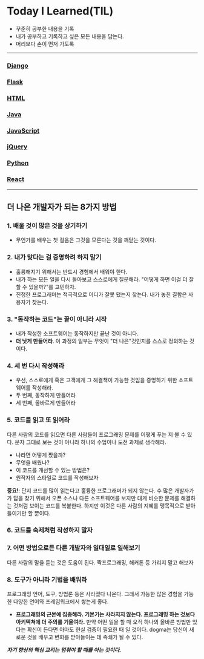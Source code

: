# Today I Learned(TIL)

- 꾸준히 공부한 내용을 기록
- 내가 공부하고 기록하고 싶은 모든 내용을 담는다.
- 머리보다 손이 먼저 가도록
***
### [Django](https://github.com/GiSeok-Hong/TIL/blob/master/Django/README.md)
### [Flask](https://github.com/GiSeok-Hong/TIL/blob/master/Flask/README.md)
### [HTML](https://github.com/GiSeok-Hong/TIL/blob/master/HTML/README.md)
### [Java](https://github.com/GiSeok-Hong/TIL/blob/master/Java/README.md)
### [JavaScript](https://github.com/GiSeok-Hong/TIL/blob/master/JavaScript/README.md)

### [jQuery](https://github.com/GiSeok-Hong/TIL/tree/master/jQuery)

### [Python](https://github.com/GiSeok-Hong/TIL/blob/master/Python/README.md)
### [React](https://github.com/GiSeok-Hong/TIL/blob/master/React/README.md)
***
## 더 나은 개발자가 되는 8가지 방법

### 1. 배울 것이 많은 것을 상기하기 

- 무언가를 배우는 첫 걸음은 그것을 모른다는 것을 깨닫는 것이다.



### 2. 내가 맞다는 걸 증명하려 하지 말기 

- 훌륭해지기 위해서는 반드시 경험에서 배워야 한다. 
- 내가 하는 모든 일을 다시 돌아보고 스스로에게 질문해라. "어떻게 하면 이걸 더 잘할 수 있을까?"를 고민하자.
- 진정한 프로그래머는 적극적으로 어디가 잘못 됐는지 찾는다. 내가 놓친 결함은 사용자가 찾는다.



### 3. "동작하는 코드"는 끝이 아니라 시작

- 내가 작성한 소프트웨어는 동작하지만 끝난 것이 아니다. 
- **더 낫게 만들어라**. 이 과정의 일부는 무엇이 "더 나은"것인지를 스스로 정의하는 것이다.



### 4. 세 번 다시 작성해라 

- 우선, 스스로에게 혹은 고객에게 그 해결책이 가능한 것임을 증명하기 위한 소프트웨어를 작성해라. 
- 두 번째, 동작하게 만들어라
- 세 번째, 올바르게 만들어라



### 5. 코드를 읽고 또 읽어라

다른 사람의 코드를 읽으면 다른 사람들이 프로그래밍 문제를 어떻게 푸는 지 볼 수 있다. 문자 그대로 보는 것이 아니라 하나의 수업이나 도전 과제로 생각해라.

- 나라면 어떻게 짰을까?
- 무엇을 배웠나?
- 이 코드를 개선할 수 있는 방법은?
- 원작자의 스타일로 코드를 작성해보자 



**중요!**: 단지 코드를 많이 읽는다고 훌륭한 프로그래머가 되지 않는다. 수 많은 개발자가가 답을 찾기 위해서 오픈 소스나 다른 소프트웨어를 보지만 대게 비슷한 문제를 해결하는 것처럼 보이는 코드를 복붙한다. 하지만 이것은 다른 사람의 지혜를 맹목적으로 받아들이기만 할 뿐이다.



### 6. 코드를 숙제처럼 작성하지 말자

### 7. 어떤 방법으로든 다른 개발자와 일대일로 일해보기 

다른 사람의 말을 듣는 것은 도움이 된다. 짝프로그래밍, 해커톤 등 가리지 말고 해보자 



### 8. 도구가 아니라 기법을 배워라 

프로그래밍 언어, 도구, 방법론 등은 사라졌다 나온다. 그래서 가능한 많은 경험을 가능한 다양한 언어와 프레임워크에서 쌓는게 좋다. 

- **프로그래밍의 근본에 집중해라. 기본기는 사라지지 않는다. 프로그래밍 하는 것보다 아키텍쳐에 더 주의를 기울여라.** 만약 어떤 일을 할 때 오직 하나의 올바른 방법만 있다는 확신이 든다면 아마도 현실 검증이 필요한 때 일 것이다. dogma는 당신이 새로운 것을 배우고 변화를 받아들이는 데 족쇄가 될 수 있다.

**_자기 향상의 핵심 교리는 멈춰야 할 때를 아는 것이다._**

